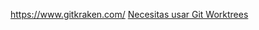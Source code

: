 https://www.gitkraken.com/
[Necesitas usar Git Worktrees](https://www.youtube.com/watch?v=oI631eCAQnQ)